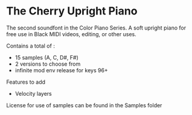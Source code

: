 # The Cherry Upright Piano
The second soundfont in the Color Piano Series.
A soft upright piano for free use in Black MIDI videos, editing, or other uses.

Contains a total of :
- 15 samples (A, C, D#, F#)
- 2 versions to choose from
- infinite mod env release for keys 96+

Features to add
- Velocity layers

License for use of samples can be found in the Samples folder
